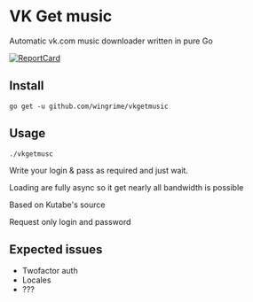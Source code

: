 # VK Get music

Automatic vk.com music downloader written in pure Go

[![ReportCard](http://goreportcard.com/badge/wingrime/vkgetmusic)](http://goreportcard.com/report/wingrime/vkgetmusic)

## Install

```
go get -u github.com/wingrime/vkgetmusic
```

## Usage

```
./vkgetmusc

```
Write your login & pass as required and just wait.

Loading are fully async so it get nearly all bandwidth is possible

Based on Kutabe's source

Request only login and password
## Expected issues
* Twofactor auth
* Locales
* ???



